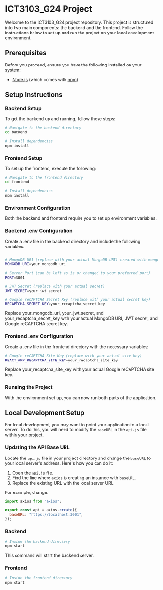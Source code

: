 # ICT3103_G24 Project

Welcome to the ICT3103_G24 project repository. This project is structured into two main components: the backend and the frontend. Follow the instructions below to set up and run the project on your local development environment.

## Prerequisites

Before you proceed, ensure you have the following installed on your system:
- [Node.js](https://nodejs.org/en/) (which comes with [npm](http://npmjs.com/))

## Setup Instructions

### Backend Setup

To get the backend up and running, follow these steps:

```bash
# Navigate to the backend directory
cd backend

# Install dependencies
npm install

```
### Frontend Setup
To set up the frontend, execute the following:

```bash
# Navigate to the frontend directory
cd frontend

# Install dependencies
npm install
```

### Environment Configuration
Both the backend and frontend require you to set up environment variables.

### Backend .env Configuration
Create a .env file in the backend directory and include the following variables:

```bash

# MongoDB URI (replace with your actual MongoDB URI) created with mongodb atlas (https://www.mongodb.com/atlas/database)
MONGODB_URI=your_mongodb_uri

# Server Port (can be left as is or changed to your preferred port)
PORT=3001

# JWT Secret (replace with your actual secret)
JWT_SECRET=your_jwt_secret

# Google reCAPTCHA Secret Key (replace with your actual secret key)
RECAPTCHA_SECRET_KEY=your_recaptcha_secret_key
```
Replace your_mongodb_uri, your_jwt_secret, and your_recaptcha_secret_key with your actual MongoDB URI, JWT secret, and Google reCAPTCHA secret key.

### Frontend .env Configuration
Create a .env file in the frontend directory with the necessary variables:
```bash
# Google reCAPTCHA Site Key (replace with your actual site key)
REACT_APP_RECAPTCHA_SITE_KEY=your_recaptcha_site_key
```
Replace your_recaptcha_site_key with your actual Google reCAPTCHA site key.

### Running the Project
With the environment set up, you can now run both parts of the application.

## Local Development Setup

For local development, you may want to point your application to a local server. To do this, you will need to modify the `baseURL` in the `api.js` file within your project.

### Updating the API Base URL

Locate the `api.js` file in your project directory and change the `baseURL` to your local server's address. Here's how you can do it:

1. Open the `api.js` file.
2. Find the line where `axios` is creating an instance with `baseURL`.
3. Replace the existing URL with the local server URL.

For example, change:

```javascript
import axios from "axios";

export const api = axios.create({
  baseURL: "https://localhost:3001",
});
```

### Backend
```bash
# Inside the backend directory
npm start
```
This command will start the backend server.

### Frontend
```bash
# Inside the frontend directory
npm start
```








